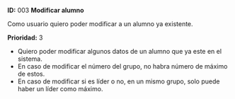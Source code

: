 **ID:** 003 **Modificar alumno**

Como usuario quiero poder modificar a un alumno ya existente.

**Prioridad:** 3

* Quiero poder modificar algunos datos de un alumno que ya este en el sistema.
* En caso de modificar el número del grupo, no habra número de máximo de estos.
* En caso de modificar si es líder o no, en un mismo grupo, solo puede haber un líder como máximo.

